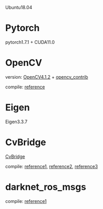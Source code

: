 Ubuntu18.04

# Pytorch

pytorch1.7.1 + CUDA11.0

# OpenCV

version: [OpenCV4.1.2](https://github.com/opencv/opencv/tags) + [opencv_contrib](https://github.com/opencv/opencv_contrib/tags)

compile: [reference](https://blog.csdn.net/hehern/article/details/103577553)

# Eigen

Eigen3.3.7

# CvBridge

[CvBridge](https://github.com/ros-perception/vision_opencv)

compile: [reference1](https://blog.csdn.net/qq_45779334/article/details/119641789), [reference2](https://blog.csdn.net/weixin_44060400/article/details/104347628), [reference3](https://blog.csdn.net/qq_38146340/article/details/113478745)

# darknet_ros_msgs
compile: [reference1](https://blog.csdn.net/qtmdzb/article/details/143719905?ops_request_misc=%257B%2522request%255Fid%2522%253A%2522585b30eccfdd1213fbe77d70085d1cef%2522%252C%2522scm%2522%253A%252220140713.130102334.pc%255Fall.%2522%257D&request_id=585b30eccfdd1213fbe77d70085d1cef&biz_id=0&utm_medium=distribute.pc_search_result.none-task-blog-2~all~first_rank_ecpm_v1~rank_v31_ecpm-1-143719905-null-null.142^v100^pc_search_result_base7&utm_term=%E8%A7%A3%E5%86%B3darknet_ros_msgs%20%E7%BC%96%E8%AF%91%E5%A4%B1%E8%B4%A5&spm=1018.2226.3001.4187)
